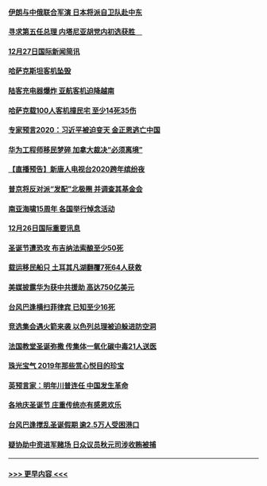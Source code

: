 #### [伊朗与中俄联合军演 日本将派自卫队赴中东](../pages/prog202/a102738823.md?t=12280433) 
#### [寻求第五任总理 内塔尼亚胡党内初选获胜　](../pages/prog202/a102738772.md?t=12280433) 
#### [12月27日国际新闻简讯](../pages/prog202/a102738604.md?t=12280433) 
#### [哈萨克斯坦客机坠毁](../pages/prog202/a102738606.md?t=12280433) 
#### [陆客充电器爆炸 亚航客机迫降越南](../pages/prog202/a102738530.md?t=12280433) 
#### [哈萨克载100人客机撞民宅 至少14死35伤](../pages/prog202/a102738485.md?t=12280433) 
#### [专家预言2020：习近平被迫变天 金正恩逃亡中国](../pages/prog202/a102738340.md?t=12280433) 
#### [华为工程师移民梦碎 加拿大裁决“必须离境”](../pages/prog202/a102738306.md?t=12280433) 
#### [【直播预告】新唐人电视台2020跨年缤纷夜](../pages/prog202/a102738273.md?t=12280433) 
#### [普京将反对派“发配”北极圈 并调查其基金会](../pages/prog202/a102738056.md?t=12280433) 
#### [南亚海啸15周年 各国举行悼念活动](../pages/prog202/a102738043.md?t=12280433) 
#### [12月26日国际重要讯息](../pages/prog202/a102737872.md?t=12280433) 
#### [圣诞节遭恐攻 布吉纳法索酿至少50死](../pages/prog202/a102737869.md?t=12280433) 
#### [载运移民船只 土耳其凡湖翻覆7死64人获救](../pages/prog202/a102737839.md?t=12280433) 
#### [美媒披露华为获中共援助 高达750亿美元](../pages/prog202/a102737744.md?t=12280433) 
#### [台风巴逢横扫菲律宾 已知至少16死](../pages/prog202/a102737673.md?t=12280433) 
#### [竞选集会遇火箭来袭 以色列总理被迫躲进防空洞](../pages/prog202/a102737659.md?t=12280433) 
#### [法国教堂圣诞弥撒 传集体一氧化碳中毒21人送医](../pages/prog202/a102737634.md?t=12280433) 
#### [珠光宝气 2019年那些赏心悦目的珍宝](../pages/prog202/a102737509.md?t=12280433) 
#### [英预言家：明年川普连任 中国发生革命](../pages/prog202/a102737473.md?t=12280433) 
#### [各地庆圣诞节 庄重传统亦有感恩欢乐](../pages/prog202/a102737408.md?t=12280433) 
#### [台风巴逢搅乱圣诞假期 逾2.5万人受困港口](../pages/prog202/a102737251.md?t=12280433) 
#### [疑协助中资进军赌场 日众议员秋元司涉收贿被捕](../pages/prog202/a102737233.md?t=12280433) 

----
#### [ >>> 更早内容 <<< ](../indexes/prog202-earlier.md)
